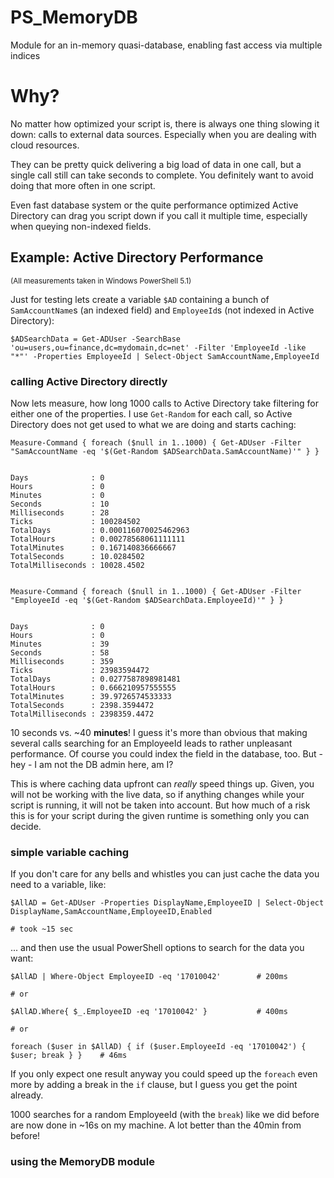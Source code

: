 # PS_MemoryDB
Module for an in-memory quasi-database, enabling fast access via multiple indices


# Why?

No matter how optimized your script is, there is always one thing slowing it down: calls to external data sources. Especially when you are dealing with cloud resources.

They can be pretty quick delivering a big load of data in one call, but a single call still can take seconds to complete. You definitely want to avoid doing that more often in one script.

Even fast database system or the quite performance optimized Active Directory can drag you script down if you call it multiple time, especially when queying non-indexed fields.

## Example: Active Directory Performance
<small>(All measurements taken in Windows PowerShell 5.1)</small>

Just for testing lets create a variable `$AD` containing a bunch of `SamAccountName`s (an indexed field) and `EmployeeId`s (not indexed in Active Directory):

```
$ADSearchData = Get-ADUser -SearchBase 'ou=users,ou=finance,dc=mydomain,dc=net' -Filter 'EmployeeId -like "*"' -Properties EmployeeId | Select-Object SamAccountName,EmployeeId
```

### calling Active Directory directly

Now lets measure, how long 1000 calls to Active Directory take filtering for either one of the properties. I use `Get-Random` for each call, so Active Directory does not get used to what we are doing and starts caching:

```
Measure-Command { foreach ($null in 1..1000) { Get-ADUser -Filter "SamAccountName -eq '$(Get-Random $ADSearchData.SamAccountName)'" } }


Days              : 0
Hours             : 0
Minutes           : 0
Seconds           : 10
Milliseconds      : 28
Ticks             : 100284502
TotalDays         : 0.000116070025462963
TotalHours        : 0.00278568061111111
TotalMinutes      : 0.167140836666667
TotalSeconds      : 10.0284502
TotalMilliseconds : 10028.4502


Measure-Command { foreach ($null in 1..1000) { Get-ADUser -Filter "EmployeeId -eq '$(Get-Random $ADSearchData.EmployeeId)'" } }


Days              : 0
Hours             : 0
Minutes           : 39
Seconds           : 58
Milliseconds      : 359
Ticks             : 23983594472
TotalDays         : 0.0277587898981481
TotalHours        : 0.666210957555555
TotalMinutes      : 39.9726574533333
TotalSeconds      : 2398.3594472
TotalMilliseconds : 2398359.4472
```


10 seconds vs. ~40 **minutes**! I guess it's more than obvious that making several calls searching for an EmployeeId leads to rather unpleasant performance. Of course you could index the field in the database, too. But - hey - I am not the DB admin here, am I?

This is where caching data upfront can *really* speed things up. Given, you will not be working with the live data, so if anything changes while your script is running, it will not be taken into account. But how much of a risk this is for your script during the given runtime is something only you can decide.

### simple variable caching

If you don't care for any bells and whistles you can just cache the data you need to a variable, like:

```
$AllAD = Get-ADUser -Properties DisplayName,EmployeeID | Select-Object DisplayName,SamAccountName,EmployeeID,Enabled

# took ~15 sec
```

... and then use the usual PowerShell options to search for the data you want:

```
$AllAD | Where-Object EmployeeID -eq '17010042'        # 200ms

# or

$AllAD.Where{ $_.EmployeeID -eq '17010042' }           # 400ms

# or 

foreach ($user in $AllAD) { if ($user.EmployeeId -eq '17010042') { $user; break } }    # 46ms
```

If you only expect one result anyway you could speed up the `foreach` even more by adding a break in the `if` clause, but I guess you get the point already.

1000 searches for a random EmployeeId (with the `break`) like we did before are now done in ~16s on my machine. A lot better than the 40min from before!

### using the MemoryDB module

